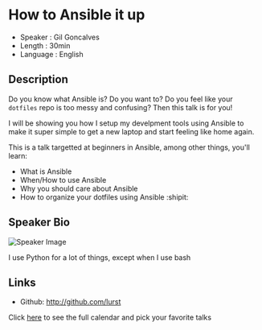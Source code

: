 How to Ansible it up
====================

* Speaker   : Gil Goncalves
* Length    : 30min
* Language  : English

Description
-----------

Do you know what Ansible is? Do you want to? Do you feel like your `dotfiles`
repo is too messy and confusing? Then this talk is for you!

I will be showing you how I setup my develpment tools using Ansible to make
it super simple to get a new laptop and start feeling like home again.

This is a talk targetted at beginners in Ansible, among other things, you'll learn:
- What is Ansible
- When/How to use Ansible
- Why you should care about Ansible
- How to organize your dotfiles using Ansible :shipit:

Speaker Bio
-----------

![Speaker Image](https://avatars0.githubusercontent.com/u/263583?v=3&s=400)

I use Python for a lot of things, except when I use bash

Links
-----

* Github: http://github.com/lurst

Click [here][1] to see the full calendar and pick your favorite talks

[1]: https://pixels.camp/schedule/

